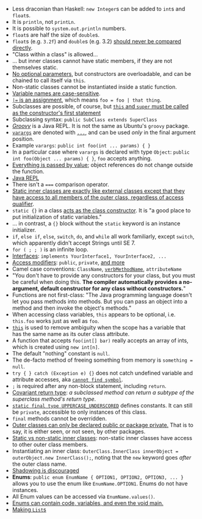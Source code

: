 * Less draconian than Haskell: `new Integer`s can be added to `int`s and `float`s.
* It is `println`, not `printLn`.
* It is possible to `system.out.println` numbers.
* `float`s are half the size of `double`s.
* `float`s (e.g. `3.2f`) and `double`s (e.g. 3.2) [should never be compared directly](http://stackoverflow.com/a/16627869/1558430).
* "Class within a class" is allowed...
* ... but inner classes cannot have static members, if they are not themselves static.
* [No optional parameters](http://stackoverflow.com/a/7428077/1558430), but constructors are overloadable, and can be chained to call itself via `this`.
* Non-static classes cannot be instantiated inside a static function.
* [Variable names are case-sensitive](http://docs.oracle.com/javase/tutorial/java/nutsandbolts/variables.html).
* [`|=` is an assignment](http://docs.oracle.com/javase/tutorial/java/nutsandbolts/operators.html), which means `foo = foo | that thing`.
* Subclasses are possible, of course, but [`this` and `super` must be called as the constructor's first statement](http://stackoverflow.com/questions/1168345/why-does-this-and-super-have-to-be-the-first-statement-in-a-constructor)
* Subclassing syntax: `public SubClass extends SuperClass`
* [*Groovy*](http://groovy.codehaus.org/Download) is a Java REPL. It is not the same as Ubuntu's `groovy` package.
* [`varargs`](http://docs.oracle.com/javase/1.5.0/docs/guide/language/varargs.html) are denoted with [`...`](http://stackoverflow.com/questions/5224252/what-are-these-three-dots-in-parameter-types), and can be used *only* in the final argument position.
* Example `varargs`: `public int foo(int ... params) { }`
* In a particular case where `varargs` is declared with type `Object`: `public int foo(Object ... params) { }`, `foo` accepts anything.
* [Everything is passed by value](http://docs.oracle.com/javase/tutorial/java/javaOO/arguments.html); object references do not change outside the function.
* [Java REPL](http://www.javarepl.com/console.html)
* There isn't a `===` comparison operator.
* [Static inner classes are exactly like external classes except that they have access to all members of the outer class, regardless of access qualifier](http://stackoverflow.com/a/4848071/1558430).
* `static {}` in a class [acts as the class constructor](http://stackoverflow.com/questions/2943556/static-block-in-java). It is "a good place to put initialization of static variables."
* ... in contrast, a `{}` block without the `static` keyword is an instance initializer.
* `if`, `else if`, `else`, `switch`, `do`, and `while` all work familiarly, except `switch`, which apparently didn't accept Strings until SE 7.
* `for ( ; ; )` is an infinite loop.
* [Interfaces](http://docs.oracle.com/javase/tutorial/java/javaOO/classdecl.html): `implements YourInterface1, YourInterface2, ...`
* [Access modifiers](http://docs.oracle.com/javase/tutorial/java/javaOO/variables.html): `public`, `private`, [and more](http://docs.oracle.com/javase/tutorial/java/javaOO/accesscontrol.html)
* Camel case conventions: `ClassName`, [`verbMethodName`](http://docs.oracle.com/javase/tutorial/java/javaOO/methods.html), `attributeName`
* "You don't have to provide any constructors for your class, but you must be careful when doing this. **The compiler automatically provides a no-argument, default constructor for any class without constructors.**"
* Functions are not first-class: "The Java programming language doesn't let you pass methods into methods. But you can pass an object into a method and then invoke the object's methods."
* When accessing class variables, `this` appears to be optional, i.e. `this.foo` works just as well as `foo`.
* [`this`](http://docs.oracle.com/javase/tutorial/java/javaOO/thiskey.html) is used to remove ambiguity when the scope has a variable that has the same name as its outer class attribute.
* A function that accepts `foo(int[] bar)` really accepts an array of ints, which is created using `new int[n]`.
* The default "nothing" constant is `null`.
* The de-facto method of freeing something from memory is `something = null`.
* `try { } catch (Exception e) {}` does not catch undefined variable and attribute accesses, aka [`cannot find symbol`](http://www.roseindia.net/java/java-get-example/cannot-find-symbol.shtml).
* `;` is required after any non-block statement, including `return`.
* [Covariant return type](http://en.wikipedia.org/wiki/Covariant_return_type): *a subclassed method can return a subtype of the superclass method's return type*.
* [`static final type UPPERCASE_UNDERSCORED`](http://docs.oracle.com/javase/tutorial/java/javaOO/classvars.html) defines constants. It can still be `private`, accessible to only instances of this class.
* `final` methods cannot be overridden.
* [Outer classes can only be declared public or package private.](http://docs.oracle.com/javase/tutorial/java/javaOO/nested.html) That is to say, it is either seen, or not seen, by other packages.
* [Static vs non-static inner classes](http://docs.oracle.com/javase/tutorial/java/javaOO/nested.html): non-static inner classes have access to other outer class members.
* Instantiating an inner class: `OuterClass.InnerClass innerObject = outerObject.new InnerClass();`, noting that the `new` keyword goes *after* the outer class name.
* [Shadowing is discouraged](http://stackoverflow.com/questions/1092099/what-is-variable-shadowing-used-for-in-a-java-class)
* **Enums**: `public enum EnumName { OPTION1, OPTION2, OPTION3, ... }` allows you to use the enum like `EnumName.OPTION1`. Enums do not have instances.
* All Enum values can be accessed via `EnumName.values()`.
* [Enums can contain code, variables, and even the void main.](http://docs.oracle.com/javase/tutorial/java/javaOO/enum.html)
* [Making `List`s](http://stackoverflow.com/a/858590/1558430)

